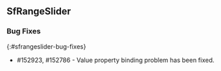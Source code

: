 ## SfRangeSlider

### Bug Fixes
{:#sfrangeslider-bug-fixes}

* \#152923, \#152786 - Value property binding problem has been fixed.
